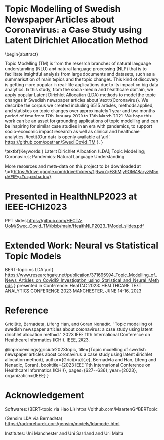 # Topic Modelling of Swedish Newspaper Articles about Coronavirus: a Case Study using Latent Dirichlet Allocation Method

\begin{abstract}

Topic Modelling (TM) is from the research branches of natural language understanding (NLU) and natural language processing (NLP) that is to facilitate insightful analysis from large documents and datasets, such as a summarisation of main topics and the topic changes. This kind of discovery is getting more popular in real-life applications due to its impact on big data analytics. 
In this study, from the social-media and healthcare domain, we apply popular Latent Dirichlet Allocation (LDA) methods to model the topic changes in Swedish newspaper articles about \textit{Coronavirus}. We describe the corpus we created including 6515 articles, methods applied, and statistics on topic changes over approximately 1 year and two months period of time from 17th January 2020 to 13th March 2021.
We hope this work can be an asset for grounding applications of topic modelling and can be inspiring for similar case studies in an era with pandemics, to support socio-economic impact research as well as clinical and healthcare analytics. 
\textit{Our data is openly available at \url{ https://github.com/poethan/Swed_Covid_TM }.
}

\textbf{Keywords:} Latent Dirichlet Allocation (LDA); Topic Modelling; Coronavirus; Pandemics; Natural Language Understanding

More resources and meta-data on this project to be downloaded at \url{https://drive.google.com/drive/folders/1jRwx7cjF8hMjy9OMA8aryzM5npVFlPyz?usp=sharing}

# Presented in HealthNLP2023 at IEEE-ICHI2023
PPT slides https://github.com/HECTA-UoM/Swed_Covid_TM/blob/main/HealthNLP2023_TModel_slides.pdf 

# Extended Work: Neural vs Statistical Topic Models
BERT-topic vs LDA
\url{ https://www.researchgate.net/publication/371695994_Topic_Modelling_of_News_Articles_on_Covid19_Investigation_using_Statistical_and_Neural_Methods } presented in Conference: HealTAC 2023: HEALTHCARE TEXT ANALYTICS CONFERENCE 2023 MANCHESTER, JUNE 14-16, 2023




# Reference

Griciūtė, Bernadeta, Lifeng Han, and Goran Nenadic. "Topic modelling of swedish newspaper articles about coronavirus: a case study using latent dirichlet allocation method." 2023 IEEE 11th International Conference on Healthcare Informatics (ICHI). IEEE, 2023.

@inproceedings{griciute2023topic,
  title={Topic modelling of swedish newspaper articles about coronavirus: a case study using latent dirichlet allocation method},
  author={Grici{\=u}t{\.e}, Bernadeta and Han, Lifeng and Nenadic, Goran},
  booktitle={2023 IEEE 11th International Conference on Healthcare Informatics (ICHI)},
  pages={627--636},
  year={2023},
  organization={IEEE}
}

# Acknowledgement
Softwares: 
(BERT-topic via Hao Li) https://github.com/MaartenGr/BERTopic 

(Gensim LDA via Bernadeta) https://radimrehurek.com/gensim/models/ldamodel.html 

Institutes: Uni Manchester and Uni Saarland and Uni Malta
